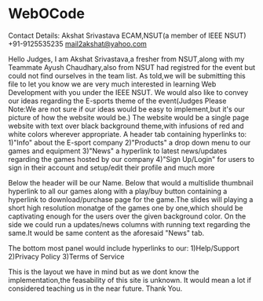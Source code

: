 # WebOCode
Contact Details:
Akshat Srivastava 
ECAM,NSUT(a member of IEEE NSUT)
+91-9125535235
mail2akshat@yahoo.com





Hello Judges,
I am Akshat Srivastava,a fresher from NSUT,along with my Teammate Ayush Chaudhary,also from NSUT had registred for the event but could not find ourselves in the team list.
As told,we will be submitting this file to let you know we are very much interested in learning Web Development with you under the IEEE NSUT.
We would also like to convey our ideas regarding the E-sports theme of the event(Judges Please Note:We are not sure if our ideas would be easy to implement,but it's our picture of how the website would be.)
The website would be a single page website with text over black background theme,with infusions of red and white colors wherever appropriate.
A header tab containing hyperlinks to:
1)"Info" 
about the E-sport company
2)"Products"
a drop down menu to our games and equipment
3)"News"
a hyperlink to latest news/updates regarding the games hosted by our company
4)"Sign Up/Login"
for users to sign in their account and setup/edit their profile and much more

Below the header will be our Name.
Below that would a multislide thumbnail hyperlink to all our games along with a play/buy button containing a hyperlink to download/purchase page for the game.The slides will playing a short high resolution monatge of the games one by one,which should be captivating enough for the users over the given background color.
On the side we could run a updates/news columns with running text regarding the same.It would be same content as the aforesaid "News" tab.

The bottom most panel would include hyperlinks to our:
1)Help/Support
2)Privacy Policy
3)Terms of Service

This is the layout we have in mind but as we dont know the implementation,the feasability of this site is unknown.
It would mean a lot if considered teaching us in the near future.
Thank You.

 
